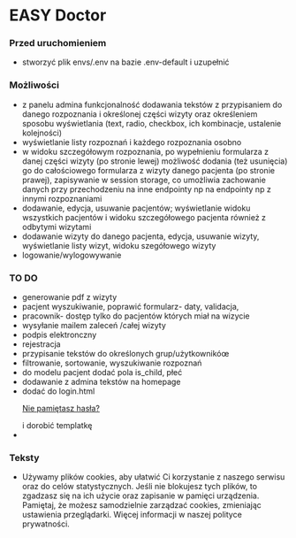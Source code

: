 # EASY Doctor

### Przed uruchomieniem

* stworzyć plik envs/.env na bazie .env-default i uzupełnić

### Możliwości

* z panelu admina funkcjonalność dodawania tekstów z przypisaniem do danego rozpoznania i określonej części wizyty oraz
  określeniem sposobu wyświetlania  (text, radio, checkbox, ich kombinacje, ustalenie kolejności)
* wyświetlanie listy rozpoznań i każdego rozpoznania osobno
* w widoku szczegółowym rozpoznania, po wypełnieniu formularza z danej części wizyty (po stronie lewej) możliwość
  dodania (też usunięcia) go do całościowego formularza z wizyty danego pacjenta (po stronie prawej), zapisywanie w session storage, co
  umożliwia zachowanie danych przy przechodzeniu na inne endpointy np na endpointy np z innymi rozpoznaniami
* dodawanie, edycja, usuwanie pacjentów; wyświetlanie widoku wszystkich pacjentów i widoku szczegółowego pacjenta również z odbytymi wizytami
* dodawanie wizyty do danego pacjenta, edycja, usuwanie wizyty, wyświetlanie listy wizyt, widoku szegółowego wizyty
* logowanie/wylogowywanie

### TO DO

* generowanie pdf z wizyty
* pacjent  wyszukiwanie, poprawić formularz- daty, validacja, 
* pracownik- dostęp tylko do pacjentów których miał na wizycie
* wysyłanie mailem zaleceń /całej wizyty
* podpis elektronczny
* rejestracja
* przypisanie tekstów do określonych grup/użytkownikóœ
* filtrowanie, sortowanie, wyszukiwanie rozpoznań
* do modelu pacjent dodać pola is_child, płeć
* dodawanie z admina tekstów na homepage
*  dodać do login.html <p><a class="turquoise" href="{% url 'password_reset' %}">Nie pamiętasz hasła?</a></p> i dorobić templatkę
* 


### Teksty
* Używamy plików cookies, aby ułatwić Ci korzystanie z naszego serwisu oraz do celów statystycznych. Jeśli nie blokujesz tych plików, to zgadzasz się na ich użycie oraz zapisanie w pamięci urządzenia. Pamiętaj, że możesz samodzielnie zarządzać cookies, zmieniając ustawienia przeglądarki. Więcej informacji w naszej polityce prywatności.